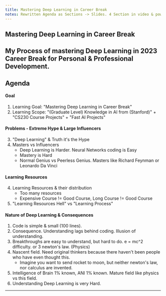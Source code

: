 ```yaml
---
title: Mastering Deep Learning in Career Break
notes: Rewritten Agenda as Sections -> Slides. 4 Section in video & powerpoint. Each point is one slide
---
```

## Mastering Deep Learning in Career Break

My Process of mastering Deep Learning in 2023
Career Break for Personal & Professional Development.
---
## Agenda
#### Goal
1. Learning Goal: "Mastering Deep Learning in Career Break"
2. Learning Scope: "(Graduate Level) Knowledge in AI from (Stanford)" + "CS230 Course Projects" + "Fast AI Projects"

#### Problems - Extreme Hype & Large Influencers 
3. "Deep Learning" & Truth it's the Hype
4. Masters vs Influencers
    - Deep Learning is Harder. Neural Networks coding is Easy
    - Mastery is Hard
    - Normal Genius vs Peerless Genius. Masters like Richard Feynman or Leonardo Da Vinci

#### Learning Resources
4. Learning Resources & their distribution
    - Too many resources
    - Expensive Course != Good Course, Long Course != Good Course
7. "Learning Resources Hell" vs "Learning Process"

#### Nature of Deep Learning & Consequences
1. Code is simple & small (100 lines). 
3. Consequence. Understanding lags behind coding. Illusion of understanding. 
4. Breakthroughs are easy to understand, but hard to do. e = mc^2 difficulty. or 3 newton's law. (Physics)
5. Nascent field. Need original thinkers because there haven't been people who have even thought this. 
    - Imagine you want to send rocket to moon, but neither newton's law, nor calculus are invented.
6. Intelligence of Brain 1% known, ANI 1% known. Mature field like physics vs this field.
2. Understanding Deep Learning is very Hard. 
---



